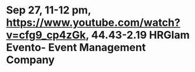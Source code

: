 # Sep 27, 11-12 pm, https://www.youtube.com/watch?v=cfg9_cp4zGk, 44.43-2.19 HRGlam Evento- Event Management Company
